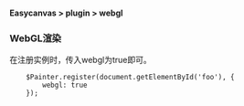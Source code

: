 #### Easycanvas > plugin > webgl

### WebGL渲染

在注册实例时，传入webgl为true即可。

```
    $Painter.register(document.getElementById('foo'), {
        webgl: true
    });
```
